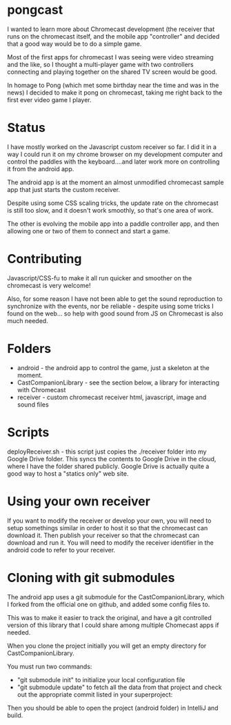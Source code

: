 pongcast
======

I wanted to learn more about Chromecast development (the receiver that runs on the chromecast itself, 
and the mobile app "controller" and decided that a good way would be to do a simple game. 

Most of the first apps for chromecast I was seeing were video streaming and the like, 
so I thought a multi-player game with two controllers connecting and playing together on the shared
TV screen would be good.

In homage to Pong (which met some birthday near the time and was in the news) I decided to make it pong on chromecast,
taking me right back to the first ever video game I player.

Status
======
I have mostly worked on the Javascript custom receiver so far. I did it in a way I could run it on my chrome browser
on my development computer and control the paddles with the keyboard....and later work more on controlling it from
the android app.

The android app is at the moment an almost unmodified chromecast sample app that just starts the custom receiver.

Despite using some CSS scaling tricks, the update rate on the chromecast is still too slow, and it doesn't work smoothly, 
so that's one area of work.

The other is evolving the mobile app into a paddle controller app, and then allowing one or two of them to connect 
and start a game.

Contributing
======
Javascript/CSS-fu to make it all run quicker and smoother on the chromecast is very welcome!

Also, for some reason I have not been able to get the sound reproduction to synchronize with the events, nor be
reliable - despite using some tricks I found on the web... so help with good sound from JS on Chromecast is also
much needed.

Folders
======
* android - the android app to control the game, just a skeleton at the moment.
* CastCompanionLibrary - see the section below, a library for interacting with Chromecast
* receiver - custom chromecast receiver html, javascript, image and sound files

Scripts
======
deployReceiver.sh - this script just copies the ./receiver folder into my Google Drive folder. This syncs the contents to Google Drive in the cloud, where I have the folder shared publicly. Google Drive is actually quite a good way to host a "statics only" web site. 

Using your own receiver
=====
If you want to modify the receiver or develop your own, you will need to setup somethings similar in order to host it so that the chromecast can download it. Then publish your receiver so that the chromecast can download and run it. You will need to modify the receiver identifier in the android code to refer to your receiver.

Cloning with git submodules
======
The android app uses a git submodule for the CastCompanionLibrary, which I forked from the official one on github,
and added some config files to.

This was to make it easier to track the original, and have a git controlled version of this library that I could
share among multiple Chomecast apps if needed.

When you clone the project initially you will get an empty directory for CastCompanionLibrary.

You must run two commands:
- "git submodule init" to initialize your local configuration file
- "git submodule update" to fetch all the data from that project and check out the appropriate commit listed in your superproject:

Then you should be able to open the project (android folder) in IntelliJ and build.
